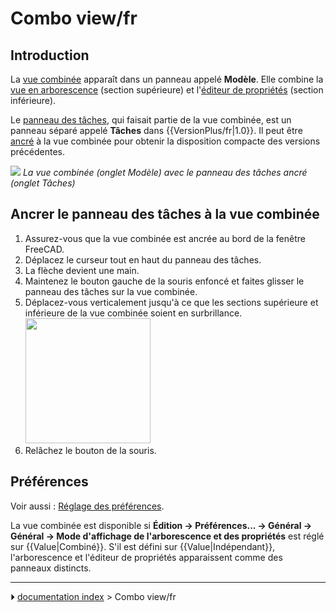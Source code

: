 # Combo view/fr
## Introduction

La [vue combinée](Combo_view/fr.md) apparaît dans un panneau appelé **Modèle**. Elle combine la [vue en arborescence](Tree_view/fr.md) (section supérieure) et l\'[éditeur de propriétés](Property_editor/fr.md) (section inférieure).

Le [panneau des tâches](Task_panel/fr.md), qui faisait partie de la vue combinée, est un panneau séparé appelé **Tâches** dans {{VersionPlus/fr|1.0}}. Il peut être [ancré](#Ancrer_le_panneau_des_tâches_à_la_vue_combinée.md) à la vue combinée pour obtenir la disposition compacte des versions précédentes.

![](images/Combo_View_Example.png ) 
*La vue combinée (onglet Modèle) avec le panneau des tâches ancré (onglet Tâches)*



## Ancrer le panneau des tâches à la vue combinée 

1.  Assurez-vous que la vue combinée est ancrée au bord de la fenêtre FreeCAD.
2.  Déplacez le curseur tout en haut du panneau des tâches.
3.  La flèche devient une main.
4.  Maintenez le bouton gauche de la souris enfoncé et faites glisser le panneau des tâches sur la vue combinée.
5.  Déplacez-vous verticalement jusqu\'à ce que les sections supérieure et inférieure de la vue combinée soient en surbrillance.
    <img alt="" src=images/Tasks_Dockable.png  style="width:200px;">
6.  Relâchez le bouton de la souris.



## Préférences

Voir aussi : [Réglage des préférences](Preferences_Editor/fr.md).

La vue combinée est disponible si **Édition → Préférences... → Général → Général → Mode d'affichage de l'arborescence et des propriétés** est réglé sur {{Value|Combiné}}. S\'il est défini sur {{Value|Indépendant}}, l\'arborescence et l\'éditeur de propriétés apparaissent comme des panneaux distincts.



---
⏵ [documentation index](../README.md) > Combo view/fr
